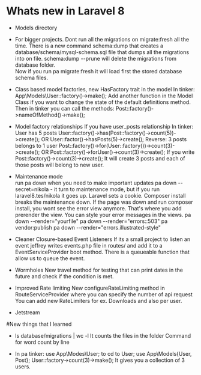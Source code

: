 # Whats new in Laravel 8 

- Models directory

- For bigger projects. Dont run all the migrations on migrate:fresh all the time. There is a new command
schema:dump that creates a database/schema/mysql-schema.sql file that
dumps all the migrations into on file.
schema:dump --prune will delete the migrations from database folder.    
Now if you run pa migrate:fresh it will load first the stored database schema files.

- Class based model factories, new HasFactory trait in the model
In tinker: App\Models\User::factory()->make();
Add another function in the Model Class if you want to change the state
of the default definitions method. 
Then in tinker you can call the methods: Post::factory()->nameOfMethod()->make();

- Model factory relationships
If you have user_posts relationship
In tinker:
User has 5 posts
User::factory()->has(Post::factory()->count(5))->create();
OR
User::factor()->hasPosts(5)->create();
Reverse: 3 posts belongs to 1 user
Post::factory()->for(User::factory())->count(3)->create();
OR
Post::factory()->forUser()->count(3)->create();
If you write Post::factory()->count(3)->create();
It will create 3 posts and each of those posts will belong to new user.

- Maintenance mode  
run pa down when you need to make important updates
pa down --secret=nikola - it turn to maintenance mode, but if you run
laravel8.tes/nikola it goes up. 
Laravel sets a cookie.
Composer install breaks the maintenance down. If the page was down and run composer install, you wont
see the error view anymore. That's where you add prerender the view. 
You can style your error messages in the views. 
pa down --render="yourfile"
pa down --render="errors::503"
pa vendor:publish
pa down --render="errors.illustrated-style"

- Cleaner Closure-based Event Listeners
If its a small project to listen an event jeffrey writes events.php file
in routes/ and add it to a EventServiceProvider boot method.
There is a queueable function that allow us to queue the event.

- Wormholes 
New travel method for testing that can print dates in the future and check
if the condition is met.

- Improved Rate limiting 
New configureRateLimiting method in RouteServiceProvider where you can specify
the number of api request
You can add new RateLimiters for ex. Downloads and also per user.

- Jetstream


#New things that I learned
- ls database/migrations | wc -l 
It counts the files in the folder
Command for word count by line  

- In pa tinker:
use App\Modes\User; to cd to User;
use App\Models\{User, Post};
User::factory->count(3)->make(); 
It gives you a collection of 3 users.

